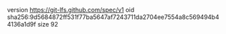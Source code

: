 version https://git-lfs.github.com/spec/v1
oid sha256:9d5684872ff531f77ba5647af7243711da2704ee7554a8c569494b44136a1d9f
size 92
